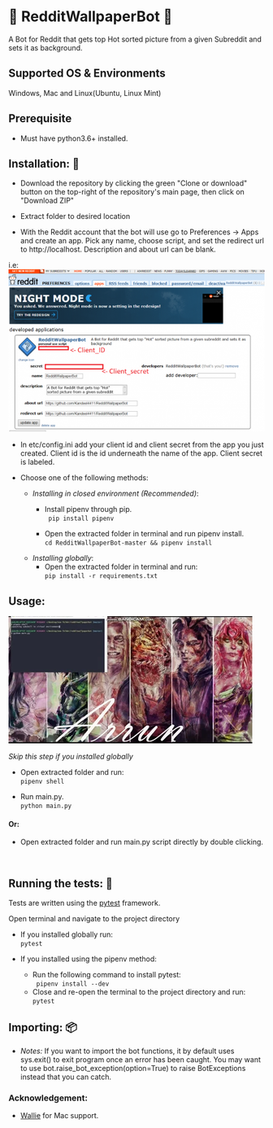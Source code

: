 # :sparkler: RedditWallpaperBot :crystal_ball:
A Bot for Reddit that gets top Hot sorted picture from a given Subreddit and sets it as background.


## Supported OS & Environments
 Windows, Mac and Linux(Ubuntu, Linux Mint)
 
 
## Prerequisite
* Must have python3.6+ installed.


## Installation: :hammer:

  * Download the repository by clicking the green "Clone or download" button on the top-right of the repository's main page, then click on "Download ZIP"<br>
  
  * Extract folder to desired location
  
  * With the Reddit account that the bot will use go to Preferences -> Apps and create an app. Pick any name, choose script, and set the redirect url to http://localhost. Description and about url can be blank.
  
  i.e: ![Reddit App preferences](assets/redditClientCredentials.png)
  
  * In etc/config.ini add your client id and client secret from the app you just created. Client id is the id underneath the name of the app. Client secret is labeled.
  
  * Choose one of the following methods:
    - *Installing in closed environment (Recommended)*:
      - Install pipenv through pip. <br>
      ` pip install pipenv`
      
      - Open the extracted folder in terminal and run pipenv install. <br>
      ` cd RedditWallpaperBot-master && pipenv install `
    - *Installing globally*:
        - Open the extracted folder in terminal and run: <br>
        ` pip install -r requirements.txt `



## Usage:
  ![Usage Demo](assets/giphy.gif)
  
  <i>Skip this step if you installed globally </i>
  * Open extracted folder and run: <br>
  ` pipenv shell `
  
  * Run main.py. <br>
  ` python main.py `

  #### Or:

  * Open extracted folder and run main.py script directly by double clicking.
  <br>
  
## Running the tests: :wrench:


Tests are written using the [pytest](https://github.com/pytest-dev/pytest) framework. <br>

Open terminal and navigate to the project directory
* If you installed globally run:<br>
`pytest`

* If you installed using the pipenv method:<br>
    - Run the following command to install pytest:<br>
     ` pipenv install --dev` 
    - Close and re-open the terminal to the project directory and run:<br>
     `pytest`


## Importing: :package:

*  *Notes:*
If you want to import the bot functions, it by default uses sys.exit() to exit program once an error has been caught. You may want to use bot.raise_bot_exception(option=True) to raise BotExceptions instead that you can catch.



### Acknowledgement:
   * [Wallie](https://github.com/Dextroz/Wallie) for Mac support.
